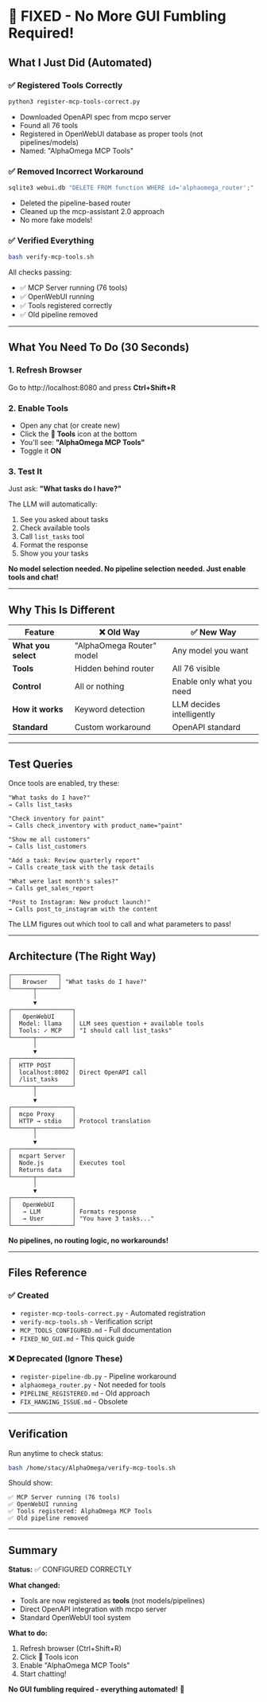 # 🎯 FIXED - No More GUI Fumbling Required!

## What I Just Did (Automated)

### ✅ Registered Tools Correctly
```bash
python3 register-mcp-tools-correct.py
```
- Downloaded OpenAPI spec from mcpo server
- Found all 76 tools
- Registered in OpenWebUI database as proper tools (not pipelines/models)
- Named: "AlphaOmega MCP Tools"

### ✅ Removed Incorrect Workaround
```bash
sqlite3 webui.db "DELETE FROM function WHERE id='alphaomega_router';"
```
- Deleted the pipeline-based router
- Cleaned up the mcp-assistant 2.0 approach
- No more fake models!

### ✅ Verified Everything
```bash
bash verify-mcp-tools.sh
```
All checks passing:
- ✅ MCP Server running (76 tools)
- ✅ OpenWebUI running
- ✅ Tools registered correctly
- ✅ Old pipeline removed

---

## What You Need To Do (30 Seconds)

### 1. Refresh Browser
Go to http://localhost:8080 and press **Ctrl+Shift+R**

### 2. Enable Tools
- Open any chat (or create new)
- Click the **🔧 Tools** icon at the bottom
- You'll see: **"AlphaOmega MCP Tools"**
- Toggle it **ON**

### 3. Test It
Just ask: **"What tasks do I have?"**

The LLM will automatically:
1. See you asked about tasks
2. Check available tools
3. Call `list_tasks` tool
4. Format the response
5. Show you your tasks

**No model selection needed. No pipeline selection needed. Just enable tools and chat!**

---

## Why This Is Different

| Feature | ❌ Old Way | ✅ New Way |
|---------|-----------|-----------|
| **What you select** | "AlphaOmega Router" model | Any model you want |
| **Tools** | Hidden behind router | All 76 visible |
| **Control** | All or nothing | Enable only what you need |
| **How it works** | Keyword detection | LLM decides intelligently |
| **Standard** | Custom workaround | OpenAPI standard |

---

## Test Queries

Once tools are enabled, try these:

```
"What tasks do I have?"
→ Calls list_tasks

"Check inventory for paint"
→ Calls check_inventory with product_name="paint"

"Show me all customers"
→ Calls list_customers

"Add a task: Review quarterly report"
→ Calls create_task with the task details

"What were last month's sales?"
→ Calls get_sales_report

"Post to Instagram: New product launch!"
→ Calls post_to_instagram with the content
```

The LLM figures out which tool to call and what parameters to pass!

---

## Architecture (The Right Way)

```
┌─────────────┐
│   Browser   │ "What tasks do I have?"
└──────┬──────┘
       │
       ▼
┌─────────────────┐
│   OpenWebUI     │
│  Model: llama   │ LLM sees question + available tools
│  Tools: ✓ MCP   │ "I should call list_tasks"
└──────┬──────────┘
       │
       ▼
┌─────────────────┐
│  HTTP POST      │
│  localhost:8002 │ Direct OpenAPI call
│  /list_tasks    │
└──────┬──────────┘
       │
       ▼
┌─────────────────┐
│  mcpo Proxy     │
│  HTTP → stdio   │ Protocol translation
└──────┬──────────┘
       │
       ▼
┌─────────────────┐
│  mcpart Server  │
│  Node.js        │ Executes tool
│  Returns data   │
└──────┬──────────┘
       │
       ▼
┌─────────────────┐
│   OpenWebUI     │
│   → LLM         │ Formats response
│   → User        │ "You have 3 tasks..."
└─────────────────┘
```

**No pipelines, no routing logic, no workarounds!**

---

## Files Reference

### ✅ Created
- `register-mcp-tools-correct.py` - Automated registration
- `verify-mcp-tools.sh` - Verification script
- `MCP_TOOLS_CONFIGURED.md` - Full documentation
- `FIXED_NO_GUI.md` - This quick guide

### ❌ Deprecated (Ignore These)
- `register-pipeline-db.py` - Pipeline workaround
- `alphaomega_router.py` - Not needed for tools
- `PIPELINE_REGISTERED.md` - Old approach
- `FIX_HANGING_ISSUE.md` - Obsolete

---

## Verification

Run anytime to check status:
```bash
bash /home/stacy/AlphaOmega/verify-mcp-tools.sh
```

Should show:
```
✅ MCP Server running (76 tools)
✅ OpenWebUI running
✅ Tools registered: AlphaOmega MCP Tools
✅ Old pipeline removed
```

---

## Summary

**Status:** ✅ CONFIGURED CORRECTLY

**What changed:**
- Tools are now registered as **tools** (not models/pipelines)
- Direct OpenAPI integration with mcpo server
- Standard OpenWebUI tool system

**What to do:**
1. Refresh browser (Ctrl+Shift+R)
2. Click 🔧 Tools icon
3. Enable "AlphaOmega MCP Tools"
4. Start chatting!

**No GUI fumbling required - everything automated!** 🎉
